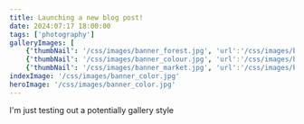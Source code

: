 ```yaml
---
title: Launching a new blog post!
date: 2024:07:17 18:00:00
tags: ['photography']
galleryImages: [
    {'thumbNail': '/css/images/banner_forest.jpg', 'url':'/css/images/banner_forest.jpg', 'width': 1920, 'height': 1282},
    {'thumbNail': '/css/images/banner_colour.jpg', 'url':'/css/images/banner_color.jpg', 'width': 1920, 'height': 1280},
    {'thumbNail': '/css/images/banner_market.jpg', 'url':'/css/images/banner_market.jpg', 'width': 1920, 'height': 1280}]
indexImage: '/css/images/banner_color.jpg'
heroImage: '/css/images/banner_color.jpg'
---
```

I'm just testing out a potentially gallery style